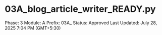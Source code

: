 # 03A_blog_article_writer_READY.py

Phase: 3
Module: A
Prefix: 03A_
Status: Approved
Last Updated: July 28, 2025 7:04 PM (GMT+5:30)
